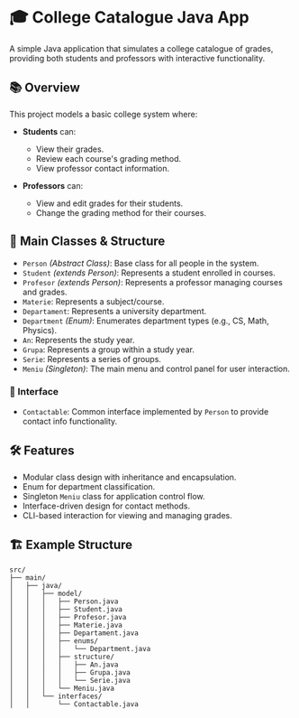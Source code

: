 # 🎓 College Catalogue Java App

A simple Java application that simulates a college catalogue of grades, providing both students and professors with interactive functionality.

## 📚 Overview

This project models a basic college system where:

- **Students** can:
  - View their grades.
  - Review each course's grading method.
  - View professor contact information.

- **Professors** can:
  - View and edit grades for their students.
  - Change the grading method for their courses.

## 🧩 Main Classes & Structure

- `Person` *(Abstract Class)*: Base class for all people in the system.
- `Student` *(extends Person)*: Represents a student enrolled in courses.
- `Profesor` *(extends Person)*: Represents a professor managing courses and grades.
- `Materie`: Represents a subject/course.
- `Departament`: Represents a university department.
- `Department` *(Enum)*: Enumerates department types (e.g., CS, Math, Physics).
- `An`: Represents the study year.
- `Grupa`: Represents a group within a study year.
- `Serie`: Represents a series of groups.
- `Meniu` *(Singleton)*: The main menu and control panel for user interaction.

### 🧩 Interface

- `Contactable`: Common interface implemented by `Person` to provide contact info functionality.

## 🛠️ Features

- Modular class design with inheritance and encapsulation.
- Enum for department classification.
- Singleton `Meniu` class for application control flow.
- Interface-driven design for contact methods.
- CLI-based interaction for viewing and managing grades.

## 🏗️ Example Structure

```text
src/
├── main/
│   ├── java/
│   │   ├── model/
│   │   │   ├── Person.java
│   │   │   ├── Student.java
│   │   │   ├── Profesor.java
│   │   │   ├── Materie.java
│   │   │   ├── Departament.java
│   │   │   ├── enums/
│   │   │   │   └── Department.java
│   │   │   ├── structure/
│   │   │   │   ├── An.java
│   │   │   │   ├── Grupa.java
│   │   │   │   └── Serie.java
│   │   │   └── Meniu.java
│   │   └── interfaces/
│   │       └── Contactable.java
